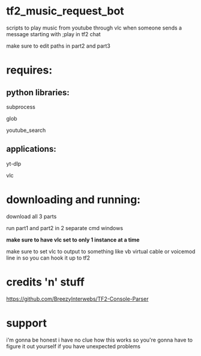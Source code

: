 # tf2_music_request_bot
scripts to play music from youtube through vlc when someone sends a message starting with ;play in tf2 chat

make sure to edit paths in part2 and part3

# requires:
## python libraries:
  subprocess
  
  glob
  
  youtube_search
## applications:
  yt-dlp
  
  vlc

# downloading and running:
  download all 3 parts
  
  run part1 and part2 in 2 separate cmd windows

  **make sure to have vlc set to only 1 instance at a time**

  make sure to set vlc to output to something like vb virtual cable or voicemod line in so you can hook it up to tf2

# credits 'n' stuff
https://github.com/BreezyInterwebs/TF2-Console-Parser

# support
i'm gonna be honest i have no clue how this works so you're gonna have to figure it out yourself if you have unexpected problems

